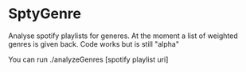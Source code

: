 # SptyGenre
Analyse spotify playlists for generes.
At the moment a list of weighted genres is given back.
Code works but is still "alpha"

You can run
	./analyzeGenres [spotify playlist uri]